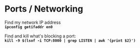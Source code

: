 # Ports / Networking

Find my network IP address  
**`ipconfig getifaddr en0`** 

Find and kill what's blocking a port:  
**`kill -9 $(lsof -i TCP:8000 | grep LISTEN | awk '{print $2}')`** 






